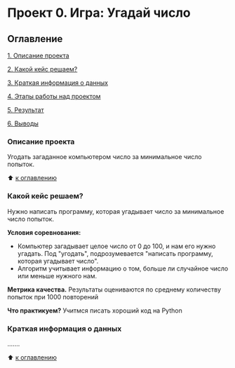 # Проект 0. Игра: Угадай число

## Оглавление
[1. Описание проекта](https://github.com/211604270720/sf_data_science/tree/main/project_0/README.md#Описание-проекта)

[2. Какой кейс решаем?](https://github.com/211604270720/sf_data_science/tree/main/project_0/README.md#Какой-кейс-решаем)

[3. Краткая информация о данных](https://github.com/211604270720/sf_data_science/tree/main/project_0/README.md#Краткая-информация-о-данных)

[4. Этапы работы над проектом](https://github.com/211604270720/sf_data_science/tree/main/project_0/README.md#Этапы-работы-над-проектом)

[5. Результат](https://github.com/211604270720/sf_data_science/tree/main/project_0/README.md#Результаты)

[6. Выводы](https://github.com/211604270720/sf_data_science/tree/main/project_0/README.md#Выводы)

### Описание проекта
Угодать загаданное компьютером число за минимальное число попыток.

:arrow_up: [к оглавлению](https://github.com/211604270720/sf_data_science/tree/main/project_0/README.md#Оглавление)

### Какой кейс решаем?
Нужно написать программу, которая угадывает число за минимальное число попыток.

**Условия соревнования:**
- Компьютер загадывает целое число от 0 до 100, и нам его нужно угадать. Под "угодать", подрозумевается "написать
программу, которая угадывает число".
- Алгоритм учитывает информацию о том, больше ли случайное число или меньше нужного нам.

**Метрика качества.**
Результаты оцениваются по среднему количеству попыток при 1000 повторений

**Что практикуем?** Учитмся писать хороший код на Python

### Краткая информация о данных
.......

:arrow_up: [к оглавлению](https://github.com/211604270720/sf_data_science/tree/main/project_0/README.md#Оглавление)